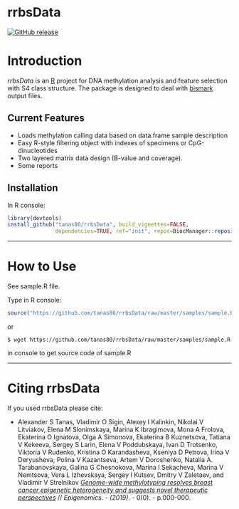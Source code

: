 
rrbsData
========

[![GitHub release](https://img.shields.io/github/release/tanas80/rrbsData.svg)](https://github.com/tanas80/rrbsData/releases)


# Introduction 

*rrbsData* is an [R](http://en.wikipedia.org/wiki/R_%28programming_language%29) project
for DNA methylation analysis and feature selection with S4 class structure. The package is designed to deal with 
[bismark](https://www.bioinformatics.babraham.ac.uk/projects/bismark/) output files.

## Current Features

 * Loads methylation calling data based on data.frame sample description
 * Easy R-style filtering object with indexes of specimens or CpG-dinucleotides
 * Two layered matrix data design (B-value and coverage).
 * Some reports
## Installation
In R console:
```r
library(devtools)
install_github("tanas80/rrbsData", build_vignettes=FALSE, 
               dependencies=TRUE, ref="init", repos=BiocManager::repositories())
```
-------
# How to Use

See sample.R file.

Type in R console:
```r
source("https://github.com/tanas80/rrbsData/raw/master/samples/sample.R")
```
or
```console
$ wget https://github.com/tanas80/rrbsData/raw/master/samples/sample.R
```
in console to get source code of sample.R

-------
# Citing rrbsData
If you used rrbsData please cite:

 * Alexander S Tanas, Vladimir O Sigin, Alexey I Kalinkin, Nikolai V Litviakov,
Elena M Slonimskaya, Marina K Ibragimova, Mona A Frolova, Ekaterina O
Ignatova, Olga A Simonova, Ekaterina B Kuznetsova, Tatiana V Kekeeva,
Sergey S Larin, Elena V Poddubskaya, Ivan D Trotsenko, Viktoria V
Rudenko, Kristina O Karandasheva, Kseniya D Petrova, Irina V Deryusheva,
Polina V Kazantseva, Artem V Doroshenko, Natalia A. Tarabanovskaya, Galina
G Chesnokova, Marina I Sekacheva, Marina V Nemtsova, Vera L Izhevskaya,
Sergey I Kutsev, Dmitry V Zaletaev, and Vladimir V Strelnikov 
*[Genome-wide methylotyping resolves breast cancer epigenetic heterogeneity and suggests novel therapeutic perspectives](http://lab.epigenetic.ru/)* // _Epigenomics_. - _(2019)_. - 0(0). - p.000-000.
